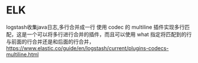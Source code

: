 # ELK
logstash收集java日志,多行合并成一行
使用 codec 的 multiline 插件实现多行匹配，这是一个可以将多行进行合并的插件，而且可以使用 what 指定将匹配到的行与前面的行合并还是和后面的行合并， https://www.elastic.co/guide/en/logstash/current/plugins-codecs-multiline.html 
